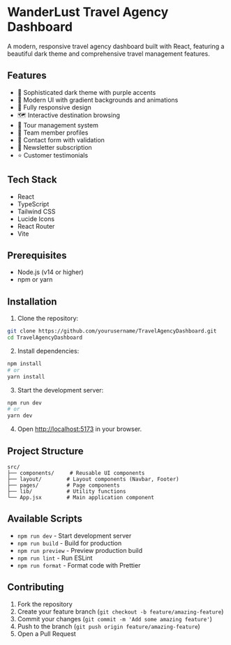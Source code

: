 # WanderLust Travel Agency Dashboard

A modern, responsive travel agency dashboard built with React, featuring a beautiful dark theme and comprehensive travel management features.

## Features

- 🌙 Sophisticated dark theme with purple accents
- 🎨 Modern UI with gradient backgrounds and animations
- 📱 Fully responsive design
- 🗺️ Interactive destination browsing
- 🎫 Tour management system
- 👥 Team member profiles
- 📝 Contact form with validation
- 📧 Newsletter subscription
- ⭐ Customer testimonials

## Tech Stack

- React
- TypeScript
- Tailwind CSS
- Lucide Icons
- React Router
- Vite

## Prerequisites

- Node.js (v14 or higher)
- npm or yarn

## Installation

1. Clone the repository:

```bash
git clone https://github.com/yourusername/TravelAgencyDashboard.git
cd TravelAgencyDashboard
```

2. Install dependencies:

```bash
npm install
# or
yarn install
```

3. Start the development server:

```bash
npm run dev
# or
yarn dev
```

4. Open [http://localhost:5173](http://localhost:5173) in your browser.

## Project Structure

```
src/
├── components/     # Reusable UI components
├── layout/        # Layout components (Navbar, Footer)
├── pages/         # Page components
├── lib/           # Utility functions
└── App.jsx        # Main application component
```

## Available Scripts

- `npm run dev` - Start development server
- `npm run build` - Build for production
- `npm run preview` - Preview production build
- `npm run lint` - Run ESLint
- `npm run format` - Format code with Prettier

## Contributing

1. Fork the repository
2. Create your feature branch (`git checkout -b feature/amazing-feature`)
3. Commit your changes (`git commit -m 'Add some amazing feature'`)
4. Push to the branch (`git push origin feature/amazing-feature`)
5. Open a Pull Request
